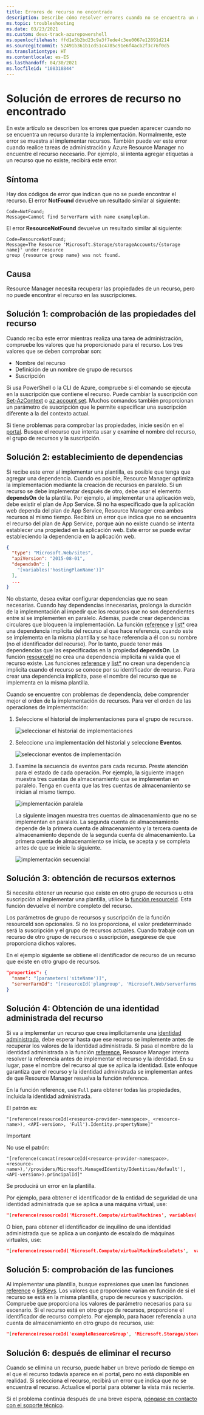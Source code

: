 ```yaml
---
title: Errores de recurso no encontrado
description: Describe cómo resolver errores cuando no se encuentra un recurso. El error se puede producir al implementar una plantilla de Azure Resource Manager o al realizar acciones de administración.
ms.topic: troubleshooting
ms.date: 03/23/2021
ms.custom: devx-track-azurepowershell
ms.openlocfilehash: ffd1e5b2bd23c9a3f7ede4c3ee0067e12891d214
ms.sourcegitcommit: 52491b361b1cd51c4785c91e6f4acb2f3c76f0d5
ms.translationtype: HT
ms.contentlocale: es-ES
ms.lasthandoff: 04/30/2021
ms.locfileid: "108318844"
---
```

# <a name="resolve-resource-not-found-errors"></a>Solución de errores de recurso no encontrado

En este artículo se describen los errores que pueden aparecer cuando no se encuentra un recurso durante la implementación. Normalmente, este error se muestra al implementar recursos. También puede ver este error cuando realice tareas de administración y Azure Resource Manager no encuentre el recurso necesario. Por ejemplo, si intenta agregar etiquetas a un recurso que no existe, recibirá este error.

## <a name="symptom"></a>Síntoma

Hay dos códigos de error que indican que no se puede encontrar el recurso. El error **NotFound** devuelve un resultado similar al siguiente:

```
Code=NotFound;
Message=Cannot find ServerFarm with name exampleplan.
```

El error **ResourceNotFound** devuelve un resultado similar al siguiente:

```
Code=ResourceNotFound;
Message=The Resource 'Microsoft.Storage/storageAccounts/{storage name}' under resource
group {resource group name} was not found.
```

## <a name="cause"></a>Causa

Resource Manager necesita recuperar las propiedades de un recurso, pero no puede encontrar el recurso en las suscripciones.

## <a name="solution-1---check-resource-properties"></a>Solución 1: comprobación de las propiedades del recurso

Cuando reciba este error mientras realiza una tarea de administración, compruebe los valores que ha proporcionado para el recurso. Los tres valores que se deben comprobar son:

* Nombre del recurso
* Definición de un nombre de grupo de recursos
* Suscripción

Si usa PowerShell o la CLI de Azure, compruebe si el comando se ejecuta en la suscripción que contiene el recurso. Puede cambiar la suscripción con [Set-AzContext](/powershell/module/Az.Accounts/Set-AzContext) o [az account set](/cli/azure/account#az_account_set). Muchos comandos también proporcionan un parámetro de suscripción que le permite especificar una suscripción diferente a la del contexto actual.

Si tiene problemas para comprobar las propiedades, inicie sesión en el [portal](https://portal.azure.com). Busque el recurso que intenta usar y examine el nombre del recurso, el grupo de recursos y la suscripción.

## <a name="solution-2---set-dependencies"></a>Solución 2: establecimiento de dependencias

Si recibe este error al implementar una plantilla, es posible que tenga que agregar una dependencia. Cuando es posible, Resource Manager optimiza la implementación mediante la creación de recursos en paralelo. Si un recurso se debe implementar después de otro, debe usar el elemento **dependsOn** de la plantilla. Por ejemplo, al implementar una aplicación web, debe existir el plan de App Service. Si no ha especificado que la aplicación web dependa del plan de App Service, Resource Manager crea ambos recursos al mismo tiempo. Recibirá un error que indica que no se encuentra el recurso del plan de App Service, porque aún no existe cuando se intenta establecer una propiedad en la aplicación web. Este error se puede evitar estableciendo la dependencia en la aplicación web.

```json
{
  "type": "Microsoft.Web/sites",
  "apiVersion": "2015-08-01",
  "dependsOn": [
    "[variables('hostingPlanName')]"
  ],
  ...
}
```

No obstante, desea evitar configurar dependencias que no sean necesarias. Cuando hay dependencias innecesarias, prolonga la duración de la implementación al impedir que los recursos que no son dependientes entre sí se implementen en paralelo. Además, puede crear dependencias circulares que bloqueen la implementación. La función [reference](template-functions-resource.md#reference) y [list*](template-functions-resource.md#list) crea una dependencia implícita del recurso al que hace referencia, cuando este se implementa en la misma plantilla y se hace referencia a él con su nombre (no el identificador del recurso). Por lo tanto, puede tener más dependencias que las especificadas en la propiedad **dependsOn**. La función [resourceId](template-functions-resource.md#resourceid) no crea una dependencia implícita ni valida que el recurso existe. Las funciones [reference](template-functions-resource.md#reference) y [list*](template-functions-resource.md#list) no crean una dependencia implícita cuando el recurso se conoce por su identificador de recurso. Para crear una dependencia implícita, pase el nombre del recurso que se implementa en la misma plantilla.

Cuando se encuentre con problemas de dependencia, debe comprender mejor el orden de la implementación de recursos. Para ver el orden de las operaciones de implementación:

1. Seleccione el historial de implementaciones para el grupo de recursos.

   ![seleccionar el historial de implementaciones](./media/error-not-found/select-deployment.png)

2. Seleccione una implementación del historial y seleccione **Eventos**.

   ![seleccionar eventos de implementación](./media/error-not-found/select-deployment-events.png)

3. Examine la secuencia de eventos para cada recurso. Preste atención para el estado de cada operación. Por ejemplo, la siguiente imagen muestra tres cuentas de almacenamiento que se implementan en paralelo. Tenga en cuenta que las tres cuentas de almacenamiento se inician al mismo tiempo.

   ![implementación paralela](./media/error-not-found/deployment-events-parallel.png)

   La siguiente imagen muestra tres cuentas de almacenamiento que no se implementan en paralelo. La segunda cuenta de almacenamiento depende de la primera cuenta de almacenamiento y la tercera cuenta de almacenamiento depende de la segunda cuenta de almacenamiento. La primera cuenta de almacenamiento se inicia, se acepta y se completa antes de que se inicie la siguiente.

   ![implementación secuencial](./media/error-not-found/deployment-events-sequence.png)

## <a name="solution-3---get-external-resource"></a>Solución 3: obtención de recursos externos

Si necesita obtener un recurso que existe en otro grupo de recursos u otra suscripción al implementar una plantilla, utilice la [función resourceId](template-functions-resource.md#resourceid). Esta función devuelve el nombre completo del recurso.

Los parámetros de grupo de recursos y suscripción de la función resourceId son opcionales. Si no los proporciona, el valor predeterminado será la suscripción y el grupo de recursos actuales. Cuando trabaje con un recurso de otro grupo de recursos o suscripción, asegúrese de que proporciona dichos valores.

En el ejemplo siguiente se obtiene el identificador de recurso de un recurso que existe en otro grupo de recursos.

```json
"properties": {
  "name": "[parameters('siteName')]",
  "serverFarmId": "[resourceId('plangroup', 'Microsoft.Web/serverfarms', parameters('hostingPlanName'))]"
}
```

## <a name="solution-4---get-managed-identity-from-resource"></a>Solución 4: Obtención de una identidad administrada del recurso

Si va a implementar un recurso que crea implícitamente una [identidad administrada](../../active-directory/managed-identities-azure-resources/overview.md), debe esperar hasta que ese recurso se implemente antes de recuperar los valores de la identidad administrada. Si pasa el nombre de la identidad administrada a la función [reference](template-functions-resource.md#reference), Resource Manager intenta resolver la referencia antes de implementar el recurso y la identidad. En su lugar, pase el nombre del recurso al que se aplica la identidad. Este enfoque garantiza que el recurso y la identidad administrada se implementan antes de que Resource Manager resuelva la función reference.

En la función reference, use `Full` para obtener todas las propiedades, incluida la identidad administrada.

El patrón es:

`"[reference(resourceId(<resource-provider-namespace>, <resource-name>), <API-version>, 'Full').Identity.propertyName]"`

> [!IMPORTANT]
> No use el patrón:
>
> `"[reference(concat(resourceId(<resource-provider-namespace>, <resource-name>),'/providers/Microsoft.ManagedIdentity/Identities/default'),<API-version>).principalId]"`
>
> Se producirá un error en la plantilla.

Por ejemplo, para obtener el identificador de la entidad de seguridad de una identidad administrada que se aplica a una máquina virtual, use:

```json
"[reference(resourceId('Microsoft.Compute/virtualMachines', variables('vmName')),'2019-12-01', 'Full').identity.principalId]",
```

O bien, para obtener el identificador de inquilino de una identidad administrada que se aplica a un conjunto de escalado de máquinas virtuales, use:

```json
"[reference(resourceId('Microsoft.Compute/virtualMachineScaleSets',  variables('vmNodeType0Name')), 2019-12-01, 'Full').Identity.tenantId]"
```

## <a name="solution-5---check-functions"></a>Solución 5: comprobación de las funciones

Al implementar una plantilla, busque expresiones que usen las funciones [reference](template-functions-resource.md#reference) o [listKeys](template-functions-resource.md#listkeys). Los valores que proporcione varían en función de si el recurso se está en la misma plantilla, grupo de recursos y suscripción. Compruebe que proporciona los valores de parámetro necesarios para su escenario. Si el recurso está en otro grupo de recursos, proporcione el identificador de recurso completo. Por ejemplo, para hacer referencia a una cuenta de almacenamiento en otro grupo de recursos, use:

```json
"[reference(resourceId('exampleResourceGroup', 'Microsoft.Storage/storageAccounts', 'myStorage'), '2017-06-01')]"
```

## <a name="solution-6---after-deleting-resource"></a>Solución 6: después de eliminar el recurso

Cuando se elimina un recurso, puede haber un breve período de tiempo en el que el recurso todavía aparece en el portal, pero no está disponible en realidad. Si selecciona el recurso, recibirá un error que indica que no se encuentra el recurso. Actualice el portal para obtener la vista más reciente.

Si el problema continúa después de una breve espera, [póngase en contacto con el soporte técnico](https://azure.microsoft.com/support/options/).
